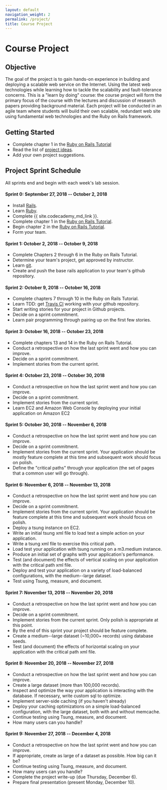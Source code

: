 ```yaml
---
layout: default
navigation_weight: 2
permalink: /project/
title: Course Project
---
```


# Course Project

## Objective

The goal of the project is to gain hands-on experience in building and
deploying a scalable web service on the Internet. Using the latest web
technologies while learning how to tackle the scalability and fault-tolerance
concerns. This is a "learn by doing" course: the course project will form the
primary focus of the course with the lectures and discussion of research papers
providing background material. Each project will be conducted in an agile team
where students will build their own scalable, redundant web site using
fundamental web technologies and the Ruby on Rails framework.

## Getting Started

- Complete chapter 1 in the
  [Ruby on Rails Tutorial](https://www.railstutorial.org/book/beginning)
- Read the list of [project ideas](/project_ideas/).
- Add your own project suggestions.

## Project Sprint Schedule

All sprints end and begin with each week's lab session.

#### Sprint 0: September 27, 2018 -- October 2, 2018

- Install [Rails](http://rubyonrails.org/).
- Learn [Ruby](https://www.ruby-lang.org/en/).
- Complete {{ site.codecademy_md_link }}.
- Complete chapter 1 in the
  [Ruby on Rails Tutorial](https://www.railstutorial.org/book/beginning).
- Begin chapter 2 in the
  [Ruby on Rails Tutorial](https://www.railstutorial.org/book/toy_app).
- Form your team.

#### Sprint 1: October 2, 2018 -- October 9, 2018

- Complete Chapters 2 through 6 in the Ruby on Rails Tutorial.
- Determine your team's project, get approved by instructor.
- Learn [git](http://rogerdudler.github.io/git-guide/).
- Create and push the base rails application to your team's github repository.

#### Sprint 2: October 9, 2018 -- October 16, 2018

- Complete chapters 7 through 10 in the Ruby on Rails Tutorial.
- Learn TDD: get [Travis CI](http://docs.travis-ci.com) working with your
  github repository.
- Start writing stories for your project in Github projects.
- Decide on a sprint commitment.
- Learn pair programming through pairing up on the first few stories.

#### Sprint 3: October 16, 2018 -- October 23, 2018

- Complete chapters 13 and 14 in the Ruby on Rails Tutorial.
- Conduct a retrospective on how the last sprint went and how you can improve.
- Decide on a sprint commitment.
- Implement stories from the current sprint.

#### Sprint 4: October 23, 2018 -- October 30, 2018

- Conduct a retrospective on how the last sprint went and how you can improve.
- Decide on a sprint commitment.
- Implement stories from the current sprint.
- Learn EC2 and Amazon Web Console by deploying your initial application on
  Amazon EC2

#### Sprint 5: October 30, 2018 -- November 6, 2018

- Conduct a retrospective on how the last sprint went and how you can improve.
- Decide on a sprint commitment.
- Implement stories from the current sprint. Your application should be mostly
  feature complete at this time and subsequent work should focus on polish.
- Define the "critical paths" through your application (the set of pages that a
  common user will go through).

#### Sprint 6: November 6, 2018 -- November 13, 2018

- Conduct a retrospective on how the last sprint went and how you can improve.
- Decide on a sprint commitment.
- Implement stories from the current sprint. Your application should be feature
  complete at this time and subsequent work should focus on polish.
- Deploy a tsung instance on EC2.
- Write an initial tsung xml file to load test a simple action on your
  application.
- Write a tsung xml file to exercise this critical path.
- Load test your application with tsung running on a m3.medium instance.
- Produce an initial set of graphs with your application's performance.
- Test (and document) the effects of vertical scaling on your application with
  the critical path xml file.
- Deploy and test your application on a variety of load-balanced
  configurations, with the medium--large dataset.
- Test using Tsung, measure, and document.

#### Sprint 7: November 13, 2018 -- November 20, 2018

- Conduct a retrospective on how the last sprint went and how you can improve.
- Decide on a sprint commitment.
- Implement stories from the current sprint. Only polish is appropriate at this
  point.
- By the end of this sprint your project should be feature complete.
- Create a medium--large dataset (~10,000+ records) using database seeds.
- Test (and document) the effects of horizontal scaling on your application
  with the critical path xml file.

#### Sprint 8: November 20, 2018 -- November 27, 2018

- Conduct a retrospective on how the last sprint went and how you can improve.
- Create a large dataset (more than 100,000 records).
- Inspect and optimize the way your application is interacting with the
  database. If necessary, write custom sql to optimize.
- Implement server-side caching (if you haven't already)
- Deploy your caching optimizations on a simple load-balanced configuration,
  with the large dataset, both with and without memcache.
- Continue testing using Tsung, measure, and document.
- How many users can you handle?

#### Sprint 9: November 27, 2018 -- December 4, 2018

- Conduct a retrospective on how the last sprint went and how you can improve.
- If appropriate, create as large of a dataset as possible. How big can it be?
- Continue testing using Tsung, measure, and document.
- How many users can you handle?
- Complete the project write-up (due Thursday, December 6).
- Prepare final presentation (present Monday, December 10).
